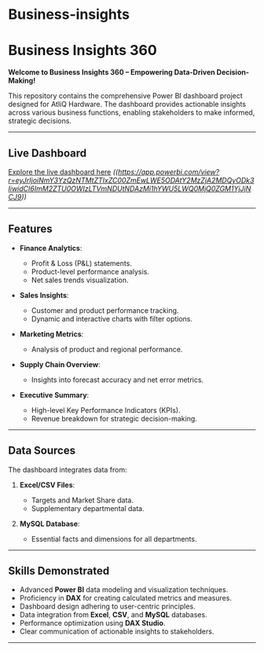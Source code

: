 # Business-insights
# Business Insights 360

**Welcome to Business Insights 360 – Empowering Data-Driven Decision-Making!**  

This repository contains the comprehensive Power BI dashboard project designed for AtliQ Hardware. The dashboard provides actionable insights across various business functions, enabling stakeholders to make informed, strategic decisions.

---

## Live Dashboard  
[Explore the live dashboard here](#) *((https://app.powerbi.com/view?r=eyJrIjoiNmY3YzQzNTMtZTIxZC00ZmEwLWE5ODAtY2MzZjA2MDQyODk3IiwidCI6ImM2ZTU0OWIzLTVmNDUtNDAzMi1hYWU5LWQ0MjQ0ZGM1YjJjNCJ9))*

---

## Features  
- **Finance Analytics**:  
  - Profit & Loss (P&L) statements.  
  - Product-level performance analysis.  
  - Net sales trends visualization.  

- **Sales Insights**:  
  - Customer and product performance tracking.  
  - Dynamic and interactive charts with filter options.  

- **Marketing Metrics**:  
  - Analysis of product and regional performance.  

- **Supply Chain Overview**:  
  - Insights into forecast accuracy and net error metrics.  

- **Executive Summary**:  
  - High-level Key Performance Indicators (KPIs).  
  - Revenue breakdown for strategic decision-making.  

---

## Data Sources  
The dashboard integrates data from:  
1. **Excel/CSV Files**:  
   - Targets and Market Share data.  
   - Supplementary departmental data.  

2. **MySQL Database**:  
   - Essential facts and dimensions for all departments.  

---

## Skills Demonstrated  
- Advanced **Power BI** data modeling and visualization techniques.  
- Proficiency in **DAX** for creating calculated metrics and measures.  
- Dashboard design adhering to user-centric principles.  
- Data integration from **Excel**, **CSV**, and **MySQL** databases.  
- Performance optimization using **DAX Studio**.  
- Clear communication of actionable insights to stakeholders.  

---

